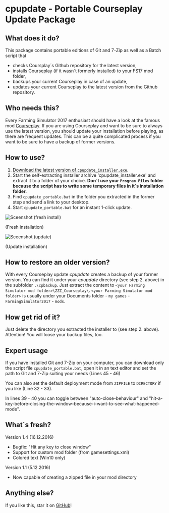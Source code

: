 # cpupdate - Portable Courseplay Update Package

## What does it do?
This package contains portable editions of Git and 7-Zip as well as a Batch script that
* checks Coursplay´s Github repository for the latest version,
* installs Courseplay (if it wasn´t formerly installed) to your FS17 mod folder,
* backups your current Courseplay in case of an update,
* updates your current Courseplay to the latest version from the Github repository.

## Who needs this?
Every Farming Simulator 2017 enthusiast should have a look at the famous mod [Courseplay](https://github.com/Courseplay/courseplay). If you are using Courseplay and want to be sure to always use the latest version, you should update your installation before playing, as there are frequent updates. This can be a quite complicated process if you want to be sure to have a backup of former versions.

## How to use?
1. [Download the latest version of `cpupdate_installer.exe`](https://github.com/elpatron68/cpupdate/releases).
2. Start the self-extracting installer archive 'cpupdate_installer.exe' and extract it to a folder of your choice. **Don´t use your `Program Files` folder because the script has to write some temporary files in it´s installation folder.**
3. Find `cpupdate_portable.bat` in the folder you extracted in the former step and send a link to your desktop.
4. Start `cpupdate_portable.bat` for an instant 1-click update.

![Sceenshot (fresh install)](https://github.com/elpatron68/cpupdate/blob/master/_screenshots/fresh_install.png)

(Fresh installation)

![Sceenshot (update)](https://github.com/elpatron68/cpupdate/blob/master/_screenshots/update.png)

(Update installation)

## How to restore an older version?
With every Courseplay update *cpupdate* creates a backup of your former version. You can find it under your *cpupdate* directory (see step 2. above) in the subfolder `.\cpbackup`. Just extract the content to `<your Farming Simulator mod folder>\ZZZ_Courseplay\`. `<your Farming Simulator mod folder>` is usually under your Documents folder - `my games` - `FarmingSimulator2017` - `mods`.

## How get rid of it?
Just delete the directory you extracted the installer to (see step 2. above). Attention! You will loose your backup files, too.

## Expert usage
If you have installed Git and 7-Zip on your computer, you can download only the script file `cpupdate_portable.bat`, open it in an text editor and set the path to Git and 7-Zip suiting your needs (Lines 45 - 46)

You can also set the default deployment mode from `ZIPFILE` to `DIRECTORY` if you like (Line 32 - 33).

In lines 39 - 40 you can toggle between "auto-close-behaviour" and "hit-a-key-before-closing-the-window-because-i-want-to-see-what-happened-mode".

## What´s fresh?
Version 1.4 (16.12.2016)
 * Bugfix: "Hit any key to close window"
 * Support for custom mod folder (from gamesettings.xml)
 * Colored text (Win10 only)
 
Version 1.1 (5.12.2016)
* Now capable of creating a zipped file in your mod directory

## Anything else?
If you like this, star it on [GitHub](https://github.com/elpatron68/cpupdate/)!
